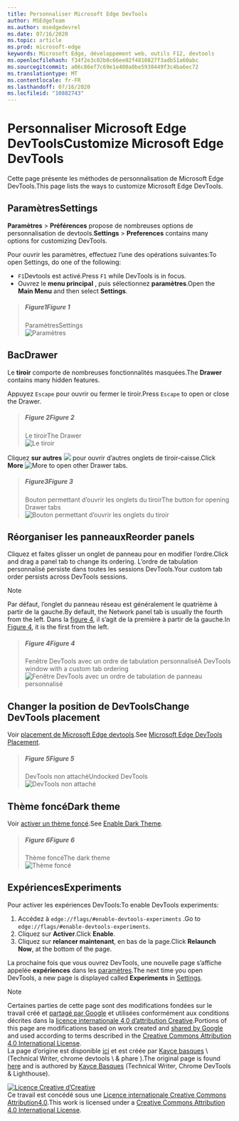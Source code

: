 ```yaml
---
title: Personnaliser Microsoft Edge DevTools
author: MSEdgeTeam
ms.author: msedgedevrel
ms.date: 07/16/2020
ms.topic: article
ms.prod: microsoft-edge
keywords: Microsoft Edge, développement web, outils F12, devtools
ms.openlocfilehash: f34f2e3c02b0c66ee02f4810827f3adb51a60abc
ms.sourcegitcommit: a06c86ef7c69e1e400a0be5938449f3c4ba6ec72
ms.translationtype: MT
ms.contentlocale: fr-FR
ms.lasthandoff: 07/16/2020
ms.locfileid: "10882743"
---
```

<!-- Copyright Kayce Basques 

   Licensed under the Apache License, Version 2.0 (the "License");
   you may not use this file except in compliance with the License.
   You may obtain a copy of the License at

       https://www.apache.org/licenses/LICENSE-2.0

   Unless required by applicable law or agreed to in writing, software
   distributed under the License is distributed on an "AS IS" BASIS,
   WITHOUT WARRANTIES OR CONDITIONS OF ANY KIND, either express or implied.
   See the License for the specific language governing permissions and
   limitations under the License.  -->





# <span data-ttu-id="1f18d-103">Personnaliser Microsoft Edge DevTools</span><span class="sxs-lookup"><span data-stu-id="1f18d-103">Customize Microsoft Edge DevTools</span></span>   

  

<span data-ttu-id="1f18d-104">Cette page présente les méthodes de personnalisation de Microsoft Edge DevTools.</span><span class="sxs-lookup"><span data-stu-id="1f18d-104">This page lists the ways to customize Microsoft Edge DevTools.</span></span>  

## <span data-ttu-id="1f18d-105">Paramètres</span><span class="sxs-lookup"><span data-stu-id="1f18d-105">Settings</span></span>   

<span data-ttu-id="1f18d-106">**Paramètres**  >  **Préférences** propose de nombreuses options de personnalisation de devtools.</span><span class="sxs-lookup"><span data-stu-id="1f18d-106">**Settings** > **Preferences** contains many options for customizing DevTools.</span></span>  

<span data-ttu-id="1f18d-107">Pour ouvrir les paramètres, effectuez l’une des opérations suivantes:</span><span class="sxs-lookup"><span data-stu-id="1f18d-107">To open Settings, do one of the following:</span></span>  

*   <span data-ttu-id="1f18d-108">`F1`Devtools est activé.</span><span class="sxs-lookup"><span data-stu-id="1f18d-108">Press `F1` while DevTools is in focus.</span></span>  
*   <span data-ttu-id="1f18d-109">Ouvrez le **menu principal** , puis sélectionnez **paramètres**.</span><span class="sxs-lookup"><span data-stu-id="1f18d-109">Open the **Main Menu** and then select **Settings**.</span></span>  

> ##### <span data-ttu-id="1f18d-110">Figure1</span><span class="sxs-lookup"><span data-stu-id="1f18d-110">Figure 1</span></span>  
> <span data-ttu-id="1f18d-111">Paramètres</span><span class="sxs-lookup"><span data-stu-id="1f18d-111">Settings</span></span>  
> ![Paramètres][ImageSettings]  

## <span data-ttu-id="1f18d-113">Bac</span><span class="sxs-lookup"><span data-stu-id="1f18d-113">Drawer</span></span>   

<span data-ttu-id="1f18d-114">Le **tiroir** comporte de nombreuses fonctionnalités masquées.</span><span class="sxs-lookup"><span data-stu-id="1f18d-114">The **Drawer** contains many hidden features.</span></span>  

<span data-ttu-id="1f18d-115">Appuyez `Escape` pour ouvrir ou fermer le tiroir.</span><span class="sxs-lookup"><span data-stu-id="1f18d-115">Press `Escape` to open or close the Drawer.</span></span>  

> ##### <span data-ttu-id="1f18d-116">Figure 2</span><span class="sxs-lookup"><span data-stu-id="1f18d-116">Figure 2</span></span>  
> <span data-ttu-id="1f18d-117">Le tiroir</span><span class="sxs-lookup"><span data-stu-id="1f18d-117">The Drawer</span></span>  
> ![Le tiroir][ImageDrawerExample]  

<span data-ttu-id="1f18d-119">Cliquez **sur autres** ![ ][ImageMoreIcon] pour ouvrir d’autres onglets de tiroir-caisse.</span><span class="sxs-lookup"><span data-stu-id="1f18d-119">Click **More** ![More][ImageMoreIcon]  to open other Drawer tabs.</span></span>  

> ##### <span data-ttu-id="1f18d-120">Figure3</span><span class="sxs-lookup"><span data-stu-id="1f18d-120">Figure 3</span></span>  
> <span data-ttu-id="1f18d-121">Bouton permettant d’ouvrir les onglets du tiroir</span><span class="sxs-lookup"><span data-stu-id="1f18d-121">The button for opening Drawer tabs</span></span>  
> ![Bouton permettant d’ouvrir les onglets du tiroir][ImageMoreDrawerTabs]  

## <span data-ttu-id="1f18d-123">Réorganiser les panneaux</span><span class="sxs-lookup"><span data-stu-id="1f18d-123">Reorder panels</span></span>   

<span data-ttu-id="1f18d-124">Cliquez et faites glisser un onglet de panneau pour en modifier l’ordre.</span><span class="sxs-lookup"><span data-stu-id="1f18d-124">Click and drag a panel tab to change its ordering.</span></span>  <span data-ttu-id="1f18d-125">L’ordre de tabulation personnalisé persiste dans toutes les sessions DevTools.</span><span class="sxs-lookup"><span data-stu-id="1f18d-125">Your custom tab order persists across DevTools sessions.</span></span>  

> [!NOTE]
> <span data-ttu-id="1f18d-126">Par défaut, l’onglet du panneau réseau est généralement le quatrième à partir de la gauche.</span><span class="sxs-lookup"><span data-stu-id="1f18d-126">By default, the Network panel tab is usually the fourth from the left.</span></span>  <span data-ttu-id="1f18d-127">Dans la [figure 4](#figure-4), il s’agit de la première à partir de la gauche.</span><span class="sxs-lookup"><span data-stu-id="1f18d-127">In [Figure 4](#figure-4), it is the first from the left.</span></span>  

> ##### <span data-ttu-id="1f18d-128">Figure 4</span><span class="sxs-lookup"><span data-stu-id="1f18d-128">Figure 4</span></span>  
> <span data-ttu-id="1f18d-129">Fenêtre DevTools avec un ordre de tabulation personnalisé</span><span class="sxs-lookup"><span data-stu-id="1f18d-129">A DevTools window with a custom tab ordering</span></span>    
> ![Fenêtre DevTools avec un ordre de tabulation de panneau personnalisé][ImageCustomTabOrdering]  

## <span data-ttu-id="1f18d-131">Changer la position de DevTools</span><span class="sxs-lookup"><span data-stu-id="1f18d-131">Change DevTools placement</span></span>   

<span data-ttu-id="1f18d-132">Voir [placement de Microsoft Edge devtools][DevToolsPlacement].</span><span class="sxs-lookup"><span data-stu-id="1f18d-132">See [Microsoft Edge DevTools Placement][DevToolsPlacement].</span></span>  

> ##### <span data-ttu-id="1f18d-133">Figure 5</span><span class="sxs-lookup"><span data-stu-id="1f18d-133">Figure 5</span></span>  
> <span data-ttu-id="1f18d-134">DevTools non attaché</span><span class="sxs-lookup"><span data-stu-id="1f18d-134">Undocked DevTools</span></span>  
> ![DevTools non attaché][ImageUndock]  

## <span data-ttu-id="1f18d-136">Thème foncé</span><span class="sxs-lookup"><span data-stu-id="1f18d-136">Dark theme</span></span>   

<span data-ttu-id="1f18d-137">Voir [activer un thème foncé][DarkTheme].</span><span class="sxs-lookup"><span data-stu-id="1f18d-137">See [Enable Dark Theme][DarkTheme].</span></span>  

> ##### <span data-ttu-id="1f18d-138">Figure 6</span><span class="sxs-lookup"><span data-stu-id="1f18d-138">Figure 6</span></span>  
> <span data-ttu-id="1f18d-139">Thème foncé</span><span class="sxs-lookup"><span data-stu-id="1f18d-139">The dark theme</span></span>  
> ![Thème foncé][ImageDarkTheme]  

## <span data-ttu-id="1f18d-141">Expériences</span><span class="sxs-lookup"><span data-stu-id="1f18d-141">Experiments</span></span>   

<span data-ttu-id="1f18d-142">Pour activer les expériences DevTools:</span><span class="sxs-lookup"><span data-stu-id="1f18d-142">To enable DevTools experiments:</span></span>  

1.  <span data-ttu-id="1f18d-143">Accédez à `edge://flags/#enable-devtools-experiments` .</span><span class="sxs-lookup"><span data-stu-id="1f18d-143">Go to `edge://flags/#enable-devtools-experiments`.</span></span>  
1.  <span data-ttu-id="1f18d-144">Cliquez sur **Activer**.</span><span class="sxs-lookup"><span data-stu-id="1f18d-144">Click **Enable**.</span></span>  
1.  <span data-ttu-id="1f18d-145">Cliquez sur **relancer maintenant**, en bas de la page.</span><span class="sxs-lookup"><span data-stu-id="1f18d-145">Click **Relaunch Now**, at the bottom of the page.</span></span>  

<span data-ttu-id="1f18d-146">La prochaine fois que vous ouvrez DevTools, une nouvelle page s’affiche appelée **expériences** dans les [paramètres](#settings).</span><span class="sxs-lookup"><span data-stu-id="1f18d-146">The next time you open DevTools, a new page is displayed called **Experiments** in [Settings](#settings).</span></span>  

   

  

<!-- image links -->  

[ImageMoreIcon]: /microsoft-edge/devtools-guide-chromium/media/more-icon.msft.png  

[ImageSettings]: /microsoft-edge/devtools-guide-chromium/media/customize-settings-preferences.msft.png "Figure 1: paramètres"  
[ImageDrawerExample]: /microsoft-edge/devtools-guide-chromium/media/customize-drawer-open.msft.png "Figure 2: tiroir"  
[ImageMoreDrawerTabs]: /microsoft-edge/devtools-guide-chromium/media/customize-drawer-open-more-tools.msft.png "Figure 3: bouton permettant d’ouvrir les onglets du tiroir"  
[ImageCustomTabOrdering]: /microsoft-edge/devtools-guide-chromium/media/customize-network-first-position.msft.png "Figure 4: fenêtre d’un DevTools avec un ordre de tabulation de panneau personnalisé"  
[ImageUndock]: /microsoft-edge/devtools-guide-chromium/media/customize-dev-tools-dock-side.msft.png "Figure 5: DevTools non attaché"  
[ImageDarkTheme]: /microsoft-edge/devtools-guide-chromium/media/customize-settings-appearance-theme.msft.png "Figure 6: thème foncé"  

<!-- links -->  

[DevToolsPlacement]: /microsoft-edge/devtools-guide-chromium/customize/placement "Changer la position de Microsoft Edge DevTools (détacher, ancrer en bas, ancrer à gauche)"  
[DarkTheme]: /microsoft-edge/devtools-guide-chromium/customize/dark-theme "Activer un thème foncé dans Microsoft Edge DevTools"  

> [!NOTE]
> <span data-ttu-id="1f18d-155">Certaines parties de cette page sont des modifications fondées sur le travail créé et [partagé par Google][GoogleSitePolicies] et utilisées conformément aux conditions décrites dans la [licence internationale 4,0 d’attribution Creative][CCA4IL].</span><span class="sxs-lookup"><span data-stu-id="1f18d-155">Portions of this page are modifications based on work created and [shared by Google][GoogleSitePolicies] and used according to terms described in the [Creative Commons Attribution 4.0 International License][CCA4IL].</span></span>  
> <span data-ttu-id="1f18d-156">La page d’origine est disponible [ici](https://developers.google.com/web/tools/chrome-devtools/customize/index) et est créée par [Kayce basques][KayceBasques] \ (Technical Writer, chrome devtools \ & phare \).</span><span class="sxs-lookup"><span data-stu-id="1f18d-156">The original page is found [here](https://developers.google.com/web/tools/chrome-devtools/customize/index) and is authored by [Kayce Basques][KayceBasques] \(Technical Writer, Chrome DevTools \& Lighthouse\).</span></span>  

[![Licence Creative d’Creative][CCby4Image]][CCA4IL]  
<span data-ttu-id="1f18d-158">Ce travail est concédé sous une [Licence internationale Creative Commons Attribution4.0][CCA4IL].</span><span class="sxs-lookup"><span data-stu-id="1f18d-158">This work is licensed under a [Creative Commons Attribution 4.0 International License][CCA4IL].</span></span>  

[CCA4IL]: https://creativecommons.org/licenses/by/4.0  
[CCby4Image]: https://i.creativecommons.org/l/by/4.0/88x31.png  
[GoogleSitePolicies]: https://developers.google.com/terms/site-policies  
[KayceBasques]: https://developers.google.com/web/resources/contributors/kaycebasques  
